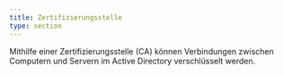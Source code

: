 ```yaml
---
title: Zertifizierungsstelle
type: section
---
```


Mithilfe einer Zertifizierungsstelle (CA) können Verbindungen zwischen Computern und Servern im Active Directory verschlüsselt werden.

<!--more-->